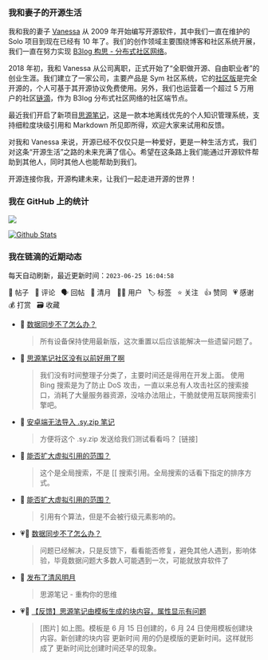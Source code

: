 ### 我和妻子的开源生活

我和我的妻子 [Vanessa](https://github.com/Vanessa219) 从 2009 年开始编写开源软件，其中我们一直在维护的 Solo 项目到现在已经有 10 年了。我们的创作领域主要围绕博客和社区系统开展，我们一直在努力实现 [B3log 构思 - 分布式社区网络](https://ld246.com/article/1546941897596)。

2018 年初，我和 Vanessa 从公司离职，正式开始了“全职做开源、自由职业者”的创业生涯。我们建立了一家公司，主要产品是 Sym 社区系统，它的[社区版](https://github.com/88250/symphony)是完全开源的，个人可基于其开源协议免费使用。另外，我们也运营着一个超过 5 万用户的社区[链滴](https://ld246.com)，作为 B3log 分布式社区网络的社区端节点。

最近我们开启了新项目[思源笔记](https://github.com/siyuan-note/siyuan)，这是一款本地离线优先的个人知识管理系统，支持细粒度块级引用和 Markdown 所见即所得，欢迎大家来试用和反馈。

对我和 Vanessa 来说，开源已经不仅仅只是一种爱好，更是一种生活方式，我们对这条“开源生活”之路的未来充满了信心。希望在这条路上我们能通过开源软件帮助到其他人，同时其他人也能帮助到我们。

开源连接你我，开源构建未来，让我们一起走进开源的世界！

### 我在 GitHub 上的统计

<a title="Hits" target="_blank" href="https://github.com/88250/88250"><img src="https://hits.b3log.org/88250/88250.svg"></a>

[![Github Stats](https://github-readme-stats.vercel.app/api?username=88250&theme=tokyonight&show_icons=true)](https://github.com/88250)

<!--events start -->

### 我在链滴的近期动态

每天自动刷新，最近更新时间：`2023-06-25 16:04:58`

📝 帖子 &nbsp; 💬 评论 &nbsp; 🗣 回帖 &nbsp; 🌙 清月 &nbsp; 👨‍💻 用户 &nbsp; 🏷️ 标签 &nbsp; ⭐️ 关注 &nbsp; 👍 赞同 &nbsp; 💗 感谢 &nbsp; 💰 打赏 &nbsp; 🗃 收藏

* 💬 [数据同步不了怎么办？](https://ld246.com/article/1687352414110/comment/1687660354940#comments)

  > 所有设备保持使用最新版，这次重置以后应该能解决一些遗留问题了。
* 💬 [思源笔记社区没有以前好用了啊](https://ld246.com/article/1687513507094/comment/1687660199114#comments)

  > 我们没有时间整理子分类了，主要时间还是得用在开发上面。 使用 Bing 搜索是为了防止 DoS 攻击，一直以来总有人攻击社区的搜索接口，消耗了大量服务器资源，没啥办法阻止，干脆就使用互联网搜索引擎吧。
* 💬 [安卓端无法导入 .sy.zip 笔记](https://ld246.com/article/1687621123993/comment/1687655452783#comments)

  > 方便将这个 .sy.zip 发送给我们测试看看吗？ [链接]
* 💬 [能否扩大虚拟引用的范围？](https://ld246.com/article/1687574578775/comment/1687652489898#comments)

  > 这个是全局搜索，不是 [[ 搜索引用。全局搜索的话看下指定的排序方式。
* 💬 [能否扩大虚拟引用的范围？](https://ld246.com/article/1687574578775/comment/1687626134507#comments)

  > 引用有个算法，但是不会被行级元素影响的。
* 💗💬 [数据同步不了怎么办？](https://ld246.com/article/1687352414110/comment/1687617818696#comments)

  > 问题已经解决，只是反馈下，看看能否修复，避免其他人遇到，影响体验，毕竟数据问题大多数人可能遇到一次，可能就放弃软件了
* 🌙 [发布了清风明月](https://ld246.com/member/88250/breezemoons/1687613950480)

  > 思源笔记 - 重构你的思维
* 💗📝 [【反馈】思源笔记由模板生成的块内容，属性显示有问题](https://ld246.com/article/1687594227977)

  > [图片] 如上图。模板是 6 月 15 日创建的，6 月 24 日使用模板创建块内容。新创建的块内容 更新时间 用的仍是模版的更新时间。这样就形成了 更新时间比创建时间还早的现象。


<!--events end -->
